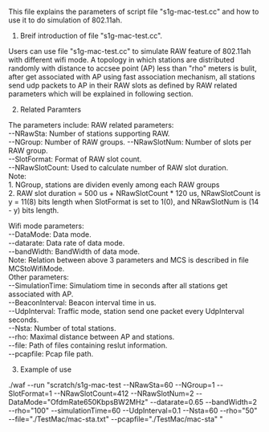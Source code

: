 This file explains the parameters of script file "s1g-mac-test.cc" and 
how to use it to do simulation of 802.11ah.

1) Breif introduction of file "s1g-mac-test.cc".

Users can use file "s1g-mac-test.cc" to simulate RAW feature of 802.11ah 
with different wifi mode. A topology in which stations are distributed 
randomly with distance to accsee point (AP) less than "rho" meters is bulit,
after get associated with AP using fast association mechanism, all stations 
send udp packets to AP in their RAW slots as defined by RAW related parameters
which will be explained in following section. 

2) Related Paramters

The parameters include: 
  RAW related parameters:                                                    
    --NRawSta:            Number of stations supporting RAW.                 
    --NGroup:             Number of RAW groups. 
    --NRawSlotNum:        Number of slots per RAW group.                     
    --SlotFormat:         Format of RAW slot count.                 
    --NRawSlotCount:      Used to calculate number of RAW slot duration.  
    Note:                                               
      1. NGroup, stations are dividen evenly among each RAW groups          
      2. RAW slot duration = 500 us + NRawSlotCount * 120 us, NRawSlotCount is y = 11(8) bits length when SlotFormat is set to
1(0), and NRawSlotNum is (14 - y) bits length.
  
  Wifi mode parameters:  
  --DataMode:           Data mode.  
  --datarate:           Data rate of data mode.  
  --bandWidth:          BandWidth of data mode.  
    Note: Relation between above 3 parameters and MCS is described in file MCStoWifiMode.               
  Other parameters:  
  --SimulationTime:     Simulatiom time in seconds after all stations get associated with AP.  
  --BeaconInterval:     Beacon interval time in us.    
  --UdpInterval:        Traffic mode, station send one packet every UdpInterval seconds.  
  --Nsta:               Number of total stations.  
  --rho:                Maximal distance between AP and stations.   
  --file:               Path of files containing reslut information.        
  --pcapfile:           Pcap file path.     

  
3) Example of use

./waf --run "scratch/s1g-mac-test --NRawSta=60 --NGroup=1 --SlotFormat=1 --NRawSlotCount=412 --NRawSlotNum=2 --DataMode="OfdmRate650KbpsBW2MHz" --datarate=0.65 --bandWidth=2 --rho="100" --simulationTime=60 --UdpInterval=0.1 --Nsta=60 --rho="50" --file="./TestMac/mac-sta.txt"  --pcapfile="./TestMac/mac-sta" "

  


